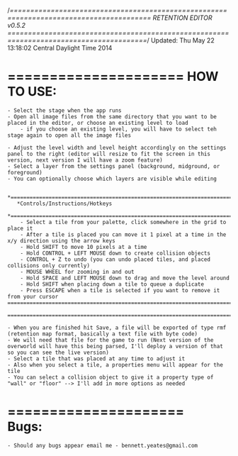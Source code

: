 /*========================================================================================
				RETENTION EDITOR v0.5.2
========================================================================================*/
Updated: Thu May 22 13:18:02 Central Daylight Time 2014

=====================
HOW TO USE:
=====================
	- Select the stage when the app runs
	- Open all image files from the same directory that you want to be placed in the editor, or choose an existing level to load
		- if you choose an existing level, you will have to select teh stage again to open all the image files
		
	- Adjust the level width and level height accordingly on the settings panel to the right (editor will resize to fit the screen in this version, next version I will have a zoom feature)
	- Select a layer from the settings panel (background, midground, or foreground)
	- You can optionally choose which layers are visible while editing

       *=============================================================================================================*
       *Controls/Instructions/Hotkeys
       *=============================================================================================================*
		- Select a tile from your palette, click somewhere in the grid to place it
		- After a tile is placed you can move it 1 pixel at a time in the x/y direction using the arrow keys
		- Hold SHIFT to move 10 pixels at a time
		- Hold CONTROL + LEFT MOUSE down to create collision objects
		- CONTROL + Z to undo (you can undo placed tiles, and placed collisions only currently)
		- MOUSE WHEEL for zooming in and out
		- Hold SPACE and LEFT MOUSE down to drag and move the level around
		- Hold SHIFT when placing down a tile to queue a duplicate
		- Press ESCAPE when a tile is selected if you want to remove it from your cursor
	===============================================================================================================
	
	===============================================================================================================

	- When you are finished hit Save, a file will be exported of type rmf (retention map format, basically a text file with byte code)
	- We will need that file for the game to run (Next version of the overworld will have this being parsed, I'll deploy a version of that so you can see the live version)
	- Select a tile that was placed at any time to adjust it
	- Also when you select a tile, a properties menu will appear for the tile
	- You can select a collision object to give it a property type of "wall" or "floor" --> I'll add in more options as needed
	
=====================	
Bugs:
=====================
	- Should any bugs appear email me - bennett.yeates@gmail.com
